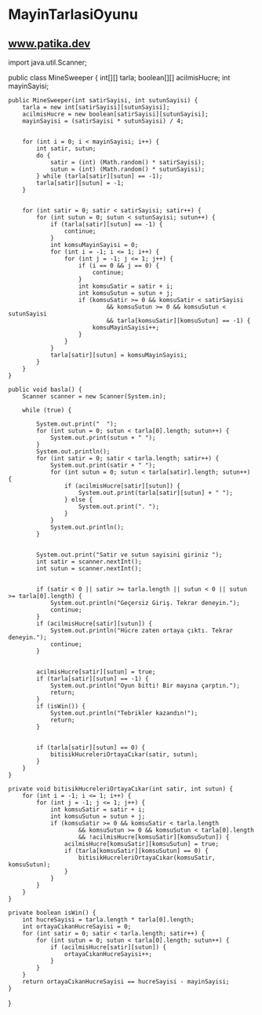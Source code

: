 # MayinTarlasiOyunu
www.patika.dev
------


import java.util.Scanner;

public class MineSweeper {
     int[][] tarla;
     boolean[][] acilmisHucre;
     int mayinSayisi;

    public MineSweeper(int satirSayisi, int sutunSayisi) {
        tarla = new int[satirSayisi][sutunSayisi];
        acilmisHucre = new boolean[satirSayisi][sutunSayisi];
        mayinSayisi = (satirSayisi * sutunSayisi) / 4; 

        
        for (int i = 0; i < mayinSayisi; i++) {
            int satir, sutun;
            do {
                satir = (int) (Math.random() * satirSayisi);
                sutun = (int) (Math.random() * sutunSayisi);
            } while (tarla[satir][sutun] == -1); 
            tarla[satir][sutun] = -1; 
        }

        
        for (int satir = 0; satir < satirSayisi; satir++) {
            for (int sutun = 0; sutun < sutunSayisi; sutun++) {
                if (tarla[satir][sutun] == -1) {
                    continue; 
                }
                int komsuMayinSayisi = 0;
                for (int i = -1; i <= 1; i++) {
                    for (int j = -1; j <= 1; j++) {
                        if (i == 0 && j == 0) {
                            continue; 
                        }
                        int komsuSatir = satir + i;
                        int komsuSutun = sutun + j;
                        if (komsuSatir >= 0 && komsuSatir < satirSayisi
                                && komsuSutun >= 0 && komsuSutun < sutunSayisi
                                && tarla[komsuSatir][komsuSutun] == -1) {
                            komsuMayinSayisi++;
                        }
                    }
                }
                tarla[satir][sutun] = komsuMayinSayisi;
            }
        }
    }

    public void basla() {
        Scanner scanner = new Scanner(System.in);

        while (true) {
            
            System.out.print("  ");
            for (int sutun = 0; sutun < tarla[0].length; sutun++) {
                System.out.print(sutun + " ");
            }
            System.out.println();
            for (int satir = 0; satir < tarla.length; satir++) {
                System.out.print(satir + " ");
                for (int sutun = 0; sutun < tarla[satir].length; sutun++) {
                    if (acilmisHucre[satir][sutun]) {
                        System.out.print(tarla[satir][sutun] + " ");
                    } else {
                        System.out.print(". ");
                    }
                }
                System.out.println();
            }

            
            System.out.print("Satir ve sutun sayisini giriniz ");
            int satir = scanner.nextInt();
            int sutun = scanner.nextInt();

            
            if (satir < 0 || satir >= tarla.length || sutun < 0 || sutun >= tarla[0].length) {
                System.out.println("Geçersiz Giriş. Tekrar deneyin.");
                continue;
            }
            if (acilmisHucre[satir][sutun]) {
                System.out.println("Hücre zaten ortaya çıktı. Tekrar deneyin.");
                continue;
            }

            
            acilmisHucre[satir][sutun] = true;
            if (tarla[satir][sutun] == -1) {
                System.out.println("Oyun bitti! Bir mayına çarptın.");
                return;
            }
            if (isWin()) {
            	System.out.println("Tebrikler kazandın!");
                return;
            }

            
            if (tarla[satir][sutun] == 0) {
                bitisikHucreleriOrtayaCıkar(satir, sutun);
            }
        }
    }

    private void bitisikHucreleriOrtayaCıkar(int satir, int sutun) {
        for (int i = -1; i <= 1; i++) {
            for (int j = -1; j <= 1; j++) {
                int komsuSatir = satir + i;
                int komsuSutun = sutun + j;
                if (komsuSatir >= 0 && komsuSatir < tarla.length
                        && komsuSutun >= 0 && komsuSutun < tarla[0].length
                        && !acilmisHucre[komsuSatir][komsuSutun]) {
                    acilmisHucre[komsuSatir][komsuSutun] = true;
                    if (tarla[komsuSatir][komsuSutun] == 0) {
                        bitisikHucreleriOrtayaCıkar(komsuSatir, komsuSutun);
                    }
                }
            }
        }
    }

    private boolean isWin() {
        int hucreSayisi = tarla.length * tarla[0].length;
        int ortayaCıkanHucreSayisi = 0;
        for (int satir = 0; satir < tarla.length; satir++) {
            for (int sutun = 0; sutun < tarla[0].length; sutun++) {
                if (acilmisHucre[satir][sutun]) {
                    ortayaCıkanHucreSayisi++;
                }
            }
        }
        return ortayaCıkanHucreSayisi == hucreSayisi - mayinSayisi;
    }
}
